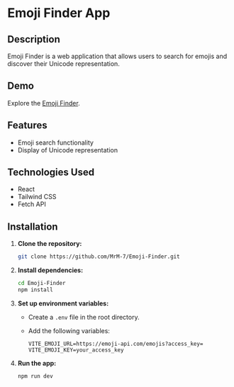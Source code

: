 # Emoji Finder App

## Description

Emoji Finder is a web application that allows users to search for emojis and discover their Unicode representation.

## Demo

Explore the [Emoji Finder](https://emo-finder.netlify.app/).

## Features

- Emoji search functionality
- Display of Unicode representation

## Technologies Used

- React
- Tailwind CSS
- Fetch API

## Installation

1. **Clone the repository:**

   ```bash
   git clone https://github.com/MrM-7/Emoji-Finder.git
   ```

2. **Install dependencies:**

   ```bash
   cd Emoji-Finder
   npm install
   ```

3. **Set up environment variables:**

   - Create a `.env` file in the root directory.
   - Add the following variables:

     ```env
     VITE_EMOJI_URL=https://emoji-api.com/emojis?access_key=
     VITE_EMOJI_KEY=your_access_key
     ```

4. **Run the app:**

   ```bash
   npm run dev
   ```
